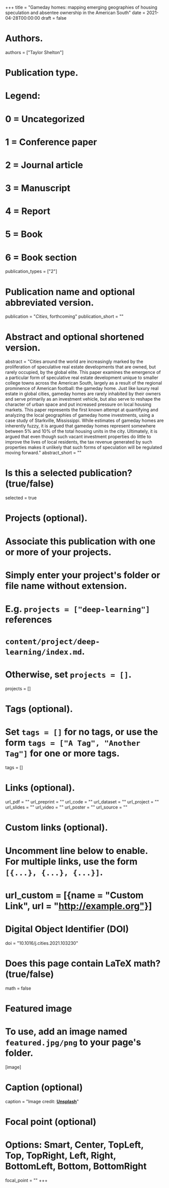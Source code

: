 +++
title = "Gameday homes: mapping emerging geographies of housing speculation and absentee ownership in the American South"
date = 2021-04-28T00:00:00
draft = false

# Authors.
authors = ["Taylor Shelton"]

# Publication type.
# Legend:
# 0 = Uncategorized
# 1 = Conference paper
# 2 = Journal article
# 3 = Manuscript
# 4 = Report
# 5 = Book
# 6 = Book section
publication_types = ["2"]

# Publication name and optional abbreviated version.
publication = "_Cities_, forthcoming"
publication_short = ""

# Abstract and optional shortened version.
abstract = "Cities around the world are increasingly marked by the proliferation of speculative real estate developments that are owned, but rarely occupied, by the global elite. This paper examines the emergence of a particular form of speculative real estate development unique to smaller college towns across the American South, largely as a result of the regional prominence of American football: the gameday home. Just like luxury real estate in global cities, gameday homes are rarely inhabited by their owners and serve primarily as an investment vehicle, but also serve to reshape the character of urban space and put increased pressure on local housing markets. This paper represents the first known attempt at quantifying and analyzing the local geographies of gameday home investments, using a case study of Starkville, Mississippi. While estimates of gameday homes are inherently fuzzy, it is argued that gameday homes represent somewhere between 5% and 10% of the total housing units in the city. Ultimately, it is argued that even though such vacant investment properties do little to improve the lives of local residents, the tax revenue generated by such properties makes it unlikely that such forms of speculation will be regulated moving forward."
abstract_short = ""

# Is this a selected publication? (true/false)
selected = true

# Projects (optional).
#   Associate this publication with one or more of your projects.
#   Simply enter your project's folder or file name without extension.
#   E.g. `projects = ["deep-learning"]` references 
#   `content/project/deep-learning/index.md`.
#   Otherwise, set `projects = []`.
projects = []

# Tags (optional).
#   Set `tags = []` for no tags, or use the form `tags = ["A Tag", "Another Tag"]` for one or more tags.
tags = []

# Links (optional).
url_pdf = ""
url_preprint = ""
url_code = ""
url_dataset = ""
url_project = ""
url_slides = ""
url_video = ""
url_poster = ""
url_source = ""

# Custom links (optional).
#   Uncomment line below to enable. For multiple links, use the form `[{...}, {...}, {...}]`.
# url_custom = [{name = "Custom Link", url = "http://example.org"}]

# Digital Object Identifier (DOI)
doi = "10.1016/j.cities.2021.103230"

# Does this page contain LaTeX math? (true/false)
math = false

# Featured image
# To use, add an image named `featured.jpg/png` to your page's folder. 
[image]
  # Caption (optional)
  caption = "Image credit: [**Unsplash**](https://unsplash.com/photos/pLCdAaMFLTE)"

  # Focal point (optional)
  # Options: Smart, Center, TopLeft, Top, TopRight, Left, Right, BottomLeft, Bottom, BottomRight
  focal_point = ""
+++

